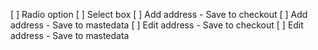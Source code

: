 [ ] Radio option
[ ] Select box
[ ] Add address - Save to checkout
[ ] Add address - Save to mastedata
[ ] Edit address - Save to checkout
[ ] Edit address - Save to mastedata
